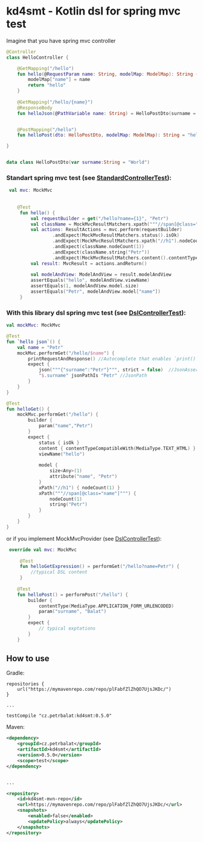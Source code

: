 # kd4smt - Kotlin dsl for spring mvc test

Imagine that you have spring mvc controller
```kotlin
@Controller
class HelloController {

    @GetMapping("/hello")
    fun hello(@RequestParam name: String, modelMap: ModelMap): String {
        modelMap["name"] = name
        return "hello"
    }
    
    @GetMapping("/hello/{name}")
    @ResponseBody
    fun helloJson(@PathVariable name: String) = HelloPostDto(surname = name)


    @PostMapping("/hello")
    fun helloPost(dto: HelloPostDto, modelMap: ModelMap): String = "hello"

}


data class HelloPostDto(var surname:String = "World")
```


### Standart spring mvc test (see [StandardControllerTest](src/test/kotlin/cz/petrbalat/spring/mvc/test/dsl/controller/StandardControllerTest.kt)): 

```kotlin
 val mvc: MockMvc
 
 
    @Test
     fun hello() {
         val requestBuilder = get("/hello?name={1}", "Petr")
         val className = MockMvcResultMatchers.xpath("""//span[@class="name"]""")
         val actions: ResultActions = mvc.perform(requestBuilder)
                 .andExpect(MockMvcResultMatchers.status().isOk)
                 .andExpect(MockMvcResultMatchers.xpath("//h1").nodeCount(1))
                 .andExpect(className.nodeCount(1))
                 .andExpect(className.string("Petr"))
                 .andExpect(MockMvcResultMatchers.content().contentTypeCompatibleWith(MediaType.TEXT_HTML))
         val result: MvcResult = actions.andReturn()
 
         val modelAndView: ModelAndView = result.modelAndView
         assertEquals("hello", modelAndView.viewName)
         assertEquals(1, modelAndView.model.size)
         assertEquals("Petr", modelAndView.model["name"])
     }

```

### With this library dsl spring mvc test (see [DslControllerTest](src/test/kotlin/cz/petrbalat/spring/mvc/test/dsl/controller/DslControllerTest.kt)):
```kotlin
val mockMvc: MockMvc

@Test
fun `hello json`() {
    val name = "Petr"
    mockMvc.performGet("/hello/$name") {
        printRequestAndResponse() //Autocomplete that enables `print()` action
        expect {
            json("""{"surname":"Petr"}""", strict = false)  //JsonAssert support (non-strict is the default)
            "$.surname" jsonPathIs "Petr" //JsonPath 
        }
    }
}

@Test
fun helloGet() {
    mockMvc.performGet("/hello") {
        builder {
            param("name","Petr")
        }
        expect {
            status { isOk }
            content { contentTypeCompatibleWith(MediaType.TEXT_HTML) }
            viewName("hello")
            
            model {
                size<Any>(1)
                attribute("name", "Petr")
            }
            xPath("//h1") { nodeCount(1) }
            xPath("""//span[@class="name"]""") {
                nodeCount(1)
                string("Petr")
            }
        }
    }
}
```

or if you implement MockMvcProvider (see [DslControllerTest](src/test/kotlin/cz/petrbalat/spring/mvc/test/dsl/controller/DslControllerTest.kt)):

```kotlin
 override val mvc: MockMvc
 
     @Test
     fun helloGetExpression() = performGet("/hello?name=Petr") {
         //typical DSL content
     }
     
    @Test
    fun helloPost() = performPost("/hello") {
        builder {
            contentType(MediaType.APPLICATION_FORM_URLENCODED)
            param("surname", "Balat")
        }
        expect {
            // typical exptations
        }
    }
```

## How to use

Gradle:
```
repositories {
    url("https://mymavenrepo.com/repo/plFabfZlZhQO7UjsJKDc/")
}
    
...

testCompile "cz.petrbalat:kd4smt:0.5.0"
```

Maven:
```xml
<dependency>
    <groupId>cz.petrbalat</groupId>
    <artifactId>kd4smt</artifactId>
    <version>0.5.0</version>
    <scope>test</scope>
</dependency>


...

<repository>
    <id>kd4smt-mvn-repo</id>
    <url>https://mymavenrepo.com/repo/plFabfZlZhQO7UjsJKDc/</url>
    <snapshots>
        <enabled>false</enabled>
        <updatePolicy>always</updatePolicy>
    </snapshots>
</repository>
```

